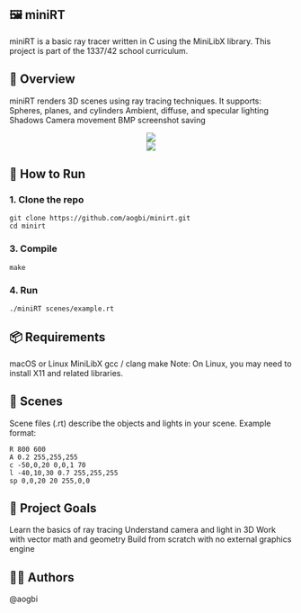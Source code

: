 ##              🖼️ miniRT

miniRT is a basic ray tracer written in C using the MiniLibX library.
This project is part of the 1337/42 school curriculum.

##              📸 Overview

miniRT renders 3D scenes using ray tracing techniques. It supports:
Spheres, planes, and cylinders
Ambient, diffuse, and specular lighting
Shadows
Camera movement
BMP screenshot saving
<div align="center"><img src="map/snowman.png" /></div>
<div align="center"><img src="map/room.png" /></div>

##          🚀 How to Run

###  1. Clone the repo

```
git clone https://github.com/aogbi/minirt.git
cd minirt
```

###  3. Compile

```
make
```
###  4. Run

```
./miniRT scenes/example.rt
```
##          📦 Requirements

macOS or Linux
MiniLibX
gcc / clang
make
Note: On Linux, you may need to install X11 and related libraries.

##          📂 Scenes

Scene files (.rt) describe the objects and lights in your scene.
Example format:
```
R 800 600
A 0.2 255,255,255
c -50,0,20 0,0,1 70
l -40,10,30 0.7 255,255,255
sp 0,0,20 20 255,0,0
```
##          🧠 Project Goals

Learn the basics of ray tracing
Understand camera and light in 3D
Work with vector math and geometry
Build from scratch with no external graphics engine

##          👨‍💻 Authors

@aogbi

